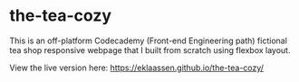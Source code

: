 # the-tea-cozy
This is an off-platform Codecademy (Front-end Engineering path) fictional tea shop responsive webpage that I built from scratch using flexbox layout.

View the live version here: https://eklaassen.github.io/the-tea-cozy/
